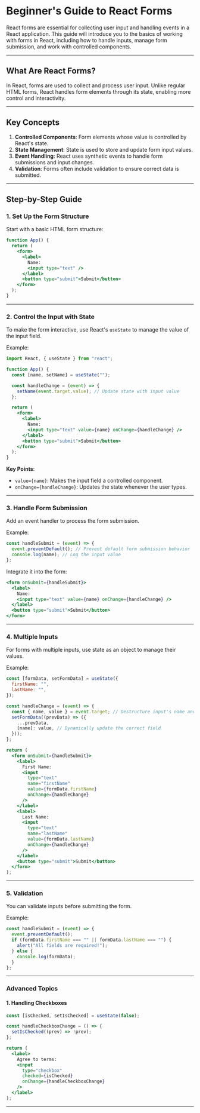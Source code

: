 # Beginner's Guide to React Forms

React forms are essential for collecting user input and handling events in a React application. This guide will introduce you to the basics of working with forms in React, including how to handle inputs, manage form submission, and work with controlled components.

---


## **What Are React Forms?**
In React, forms are used to collect and process user input. Unlike regular HTML forms, React handles form elements through its state, enabling more control and interactivity.

---


## **Key Concepts**
1. **Controlled Components**: Form elements whose value is controlled by React's state.
2. **State Management**: State is used to store and update form input values.
3. **Event Handling**: React uses synthetic events to handle form submissions and input changes.
4. **Validation**: Forms often include validation to ensure correct data is submitted.

---


## **Step-by-Step Guide**

### 1. **Set Up the Form Structure**
Start with a basic HTML form structure:
```jsx
function App() {
  return (
    <form>
      <label>
        Name:
        <input type="text" />
      </label>
      <button type="submit">Submit</button>
    </form>
  );
}
```

---


### 2. **Control the Input with State**
To make the form interactive, use React's `useState` to manage the value of the input field.

Example:
```jsx
import React, { useState } from "react";

function App() {
  const [name, setName] = useState("");

  const handleChange = (event) => {
    setName(event.target.value); // Update state with input value
  };

  return (
    <form>
      <label>
        Name:
        <input type="text" value={name} onChange={handleChange} />
      </label>
      <button type="submit">Submit</button>
    </form>
  );
}
```

**Key Points**:
- `value={name}`: Makes the input field a controlled component.
- `onChange={handleChange}`: Updates the state whenever the user types.

---


### 3. **Handle Form Submission**
Add an event handler to process the form submission.

Example:
```jsx
const handleSubmit = (event) => {
  event.preventDefault(); // Prevent default form submission behavior
  console.log(name); // Log the input value
};
```

Integrate it into the form:
```jsx
<form onSubmit={handleSubmit}>
  <label>
    Name:
    <input type="text" value={name} onChange={handleChange} />
  </label>
  <button type="submit">Submit</button>
</form>
```

---


### 4. **Multiple Inputs**
For forms with multiple inputs, use state as an object to manage their values.

Example:
```jsx
const [formData, setFormData] = useState({
  firstName: "",
  lastName: "",
});

const handleChange = (event) => {
  const { name, value } = event.target; // Destructure input's name and value
  setFormData((prevData) => ({
    ...prevData,
    [name]: value, // Dynamically update the correct field
  }));
};

return (
  <form onSubmit={handleSubmit}>
    <label>
      First Name:
      <input
        type="text"
        name="firstName"
        value={formData.firstName}
        onChange={handleChange}
      />
    </label>
    <label>
      Last Name:
      <input
        type="text"
        name="lastName"
        value={formData.lastName}
        onChange={handleChange}
      />
    </label>
    <button type="submit">Submit</button>
  </form>
);
```

---


### 5. **Validation**
You can validate inputs before submitting the form.

Example:
```jsx
const handleSubmit = (event) => {
  event.preventDefault();
  if (formData.firstName === "" || formData.lastName === "") {
    alert("All fields are required!");
  } else {
    console.log(formData);
  }
};
```

---


### **Advanced Topics**

#### 1. Handling Checkboxes
```jsx
const [isChecked, setIsChecked] = useState(false);

const handleCheckboxChange = () => {
  setIsChecked((prev) => !prev);
};

return (
  <label>
    Agree to terms:
    <input
      type="checkbox"
      checked={isChecked}
      onChange={handleCheckboxChange}
    />
  </label>
);
```

---


